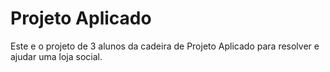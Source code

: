 # Projeto Aplicado
Este e o projeto de 3 alunos da cadeira de Projeto Aplicado para resolver e ajudar uma loja social.
